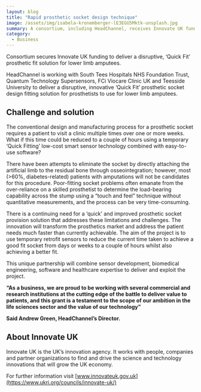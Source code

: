 ```yaml
---
layout: blog
title: "Rapid prosthetic socket design technique"
image: /assets/img/isabela-kronemberger-lE3EGU5Mktk-unsplash.jpg
summary: A consortium, including HeadChannel, receives Innovate UK funding for a 'Quick Fit' prosthetic solution, significantly reducing fitting time for lower limb amputees using innovative sensor technology and software, enhancing comfort and accessibility.
category:
  - Business
---
```


Consortium secures Innovate UK funding to deliver a disruptive, ‘Quick Fit’ prosthetic fit solution for lower limb amputees.

HeadChannel is working with South Tees Hospitals NHS Foundation Trust, Quantum Technology Supersensors, FCi Viocare Clinic UK and Teesside University to deliver a disruptive, innovative ‘Quick Fit’ prosthetic socket design fitting solution for prosthetists to use for lower limb amputees.

## Challenge and solution
The conventional design and manufacturing process for a prosthetic socket requires a patient to visit a clinic multiple times over one or more weeks. What if this time could be reduced to a couple of hours using a temporary ‘Quick Fitting’ low-cost smart sensor technology combined with easy-to-use software?

There have been attempts to eliminate the socket by directly attaching the artificial limb to the residual bone through osseointegration; however, most (>60%, diabetes-related) patients with amputations will not be candidates for this procedure. Poor-fitting socket problems often emanate from the over-reliance on a skilled prosthetist to determine the load-bearing capability across the stump using a “touch and feel” technique without quantitative measurements, and the process can be very time-consuming.

There is a continuing need for a ‘quick’ and improved prosthetic socket provision solution that addresses these limitations and challenges. The innovation will transform the prosthetics market and address the patient needs much faster than currently achievable. The aim of the project is to use temporary retrofit sensors to reduce the current time taken to achieve a good fit socket from days or weeks to a couple of hours whilst also achieving a better fit.

This unique partnership will combine sensor development, biomedical engineering, software and healthcare expertise to deliver and exploit the project.

**“As a business, we are proud to be working with several commercial and research institutions at the cutting edge of the battle to deliver value to patients, and this grant is a testament to the scope of our ambition in the life sciences sector and the value of our technology”**

**Said Andrew Green, HeadChannel’s Director.**

## About Innovate UK
Innovate UK is the UK’s innovation agency. It works with people, companies and partner organizations to find and drive the science and technology innovations that will grow the UK economy.

For further information visit [www.innovateuk.gov.uk](https://www.ukri.org/councils/innovate-uk/)
